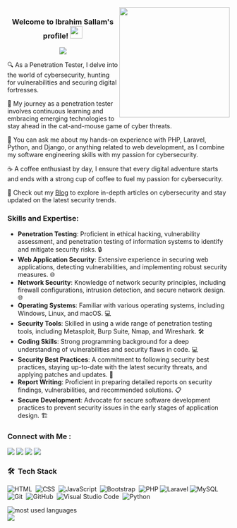
<img width="250" align="right" src="https://c.tenor.com/_DOBjnGspYAAAAAM/code-coding.gif">

<h3 align="center">
  Welcome to Ibrahim Sallam's profile!
  <img src="https://media.giphy.com/media/hvRJCLFzcasrR4ia7z/giphy.gif" width="28">
</h3>

<!-- Typing SVG by DenverCoder1 - https://github.com/DenverCoder1/readme-typing-svg -->
<p align="center">
  <img src="https://readme-typing-svg.herokuapp.com/?lines=Penetration%20Tester;Software%20Engineering;Always%20learning%20new%20things&font=Fira%20Code&center=true&width=440&height=45&color=f75c7e&vCenter=true&size=22"></a>
</p> 

🔍 As a Penetration Tester, I delve into the world of cybersecurity, hunting for vulnerabilities and securing digital fortresses.

🚀 My journey as a penetration tester involves continuous learning and embracing emerging technologies to stay ahead in the cat-and-mouse game of cyber threats.

💼 You can ask me about my hands-on experience with PHP, Laravel, Python, and Django, or anything related to web development, as I combine my software engineering skills with my passion for cybersecurity.

☕ A coffee enthusiast by day, I ensure that every digital adventure starts and ends with a strong cup of coffee to fuel my passion for cybersecurity.


🔗 Check out my [Blog](https://ibrahim-sallam.me/) to explore in-depth articles on cybersecurity and stay updated on the latest security trends.


### Skills and Expertise:

- **Penetration Testing**: Proficient in ethical hacking, vulnerability assessment, and penetration testing of information systems to identify and mitigate security risks. 🔒
- **Web Application Security**: Extensive experience in securing web applications, detecting vulnerabilities, and implementing robust security measures. 🌐
- **Network Security**: Knowledge of network security principles, including firewall configurations, intrusion detection, and secure network design. 🌐
- **Operating Systems**: Familiar with various operating systems, including Windows, Linux, and macOS. 💻
- **Security Tools**: Skilled in using a wide range of penetration testing tools, including Metasploit, Burp Suite, Nmap, and Wireshark. 🛠️
- **Coding Skills**: Strong programming background for a deep understanding of vulnerabilities and security flaws in code. 💻
- **Security Best Practices**: A commitment to following security best practices, staying up-to-date with the latest security threats, and applying patches and updates. 🔐
- **Report Writing**: Proficient in preparing detailed reports on security findings, vulnerabilities, and recommended solutions. 📋
- **Secure Development**: Advocate for secure software development practices to prevent security issues in the early stages of application design. 🏗️


### Connect with Me :

<a href="https://www.linkedin.com/in/0xhema" target="_blank"><img src="https://img.shields.io/badge/-Ibrahim%20Sallam-0077B5?style=for-the-badge&logo=Linkedin&logoColor=white"/></a>
<a href="https://twitter.com/0xHema_" target="_blank"><img src="https://img.shields.io/badge/-Ibrahim%20Sallam-0077B5?style=for-the-badge&logo=Twitter&logoColor=white"/></a>
<a href="https://www.facebook.com/0xhema" target="_blank"><img src="https://img.shields.io/badge/-Ibrahim%20Sallam-0077B5?style=for-the-badge&logo=Facebook&logoColor=white"/></a>
<a href="https://t.me/ibrahim0sallam" target="_blank"><img src="https://img.shields.io/badge/-Ibrahim%20Sallam-0077B5?style=for-the-badge&logo=Telegram&logoColor=white"/></a>

### 🛠 &nbsp;Tech Stack
![HTML](https://img.shields.io/badge/-HTML-05122A?style=flat&logo=HTML5)&nbsp;
![CSS](https://img.shields.io/badge/-CSS-05122A?style=flat&logo=CSS3&logoColor=1572B6)&nbsp;
![JavaScript](https://img.shields.io/badge/-JavaScript-05122A?style=flat&logo=javascript)&nbsp;
![Bootstrap](https://img.shields.io/badge/-Bootstrap-05122A?style=flat&logo=bootstrap&logoColor=563D7C)&nbsp;
![PHP](https://img.shields.io/badge/-PHP-05122A?style=flat&logo=php)
![Laravel](https://img.shields.io/badge/-Laravel-05122A?style=flat&logo=Laravel)
![MySQL](https://img.shields.io/badge/-MySQL-05122A?style=flat&logo=MySql&logoColor=339933)&nbsp;
![Git](https://img.shields.io/badge/-Git-05122A?style=flat&logo=git)&nbsp;
![GitHub](https://img.shields.io/badge/-GitHub-05122A?style=flat&logo=github)&nbsp;
![Visual Studio Code](https://img.shields.io/badge/-Visual%20Studio%20Code-05122A?style=flat&logo=visual-studio-code&logoColor=007ACC)&nbsp;
![Python](https://img.shields.io/badge/-Python%20-05122A?style=flat&logo=python)&nbsp;




<img align="left" src="https://github-readme-stats.vercel.app/api/top-langs?username=0xHemaSallam&show_icons=true&locale=en&layout=compact&theme=radical" alt="most used languages" />
<br>
<a href="https://komarev.com/ghpvc/?username=0xHemaSallam&style=for-the-badge">
    <img src="https://komarev.com/ghpvc/?username=0xHemaSallam&style=for-the-badge">
</a>
